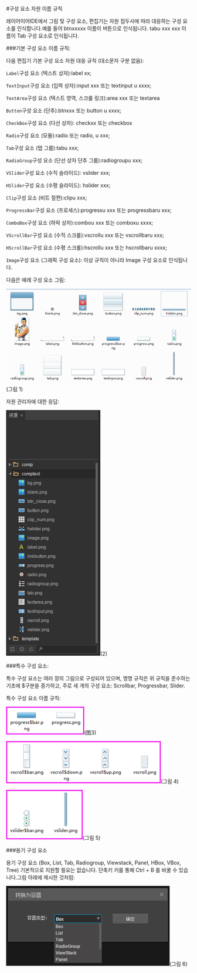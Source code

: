 #구성 요소 자원 이름 규칙

레이어이어IDE에서 그림 및 구성 요소, 편집기는 자원 접두사에 따라 대응하는 구성 요소를 인식합니다.예를 들어 btnxxxxx 이름이 버튼으로 인식됩니다. tabu xxx xxx 이름이 Tab 구성 요소로 인식됩니다.

###기본 구성 요소 이름 규칙:

다음 편집기 기본 구성 요소 자원 대응 규칙 (대소문자 구분 없음):

`Label`구성 요소 (텍스트 상자):label xx;

`TextInput`구성 요소 (입력 상자):input xxx 또는 textinput u xxxx;

`TextArea`구성 요소 (텍스트 영역, 스크롤 링크):area xxx 또는 textarea

`Button`구성 요소 (단추):btnxxx 또는 button u xxxx;

`CheckBox`구성 요소 (다선 상자): checkxx 또는 checkbox

`Radio`구성 요소 (모듈):radio 또는 radio, u xxx;

`Tab`구성 요소 (탭 그룹):tabu xxx;

`RadioGroup`구성 요소 (단선 상자 단추 그룹):radiogroupu xxx;

`VSlider`구성 요소 (수직 슬라이드): vslider xxx;

`HSlider`구성 요소 (수평 슬라이드): hslider xxx;

`Clip`구성 요소 (비트 절편):clipu xxx;

`ProgressBar`구성 요소 (프로세스):progressu xxx 또는 progressbaru xxx;

`ComboBox`구성 요소 (하락 상자):combou xxx 또는 comboxu xxxx;

`VScrollBar`구성 요소 (수직 스크롤):vscrollu xxx 또는 vscrollbaru xxx;

`HScrollBar`구성 요소 (수평 스크롤):hscrollu xxx 또는 hscrollbaru xxxx;

`Image`구성 요소 (그래픽 구성 요소): 이상 규칙이 아니라 Image 구성 요소로 인식됩니다.



다음은 예례 구성 요소 그림:

![1](img\1.png)(그림 1)

자원 관리자에 대한 응답:

![2](img\2.png)(2)



###특수 구성 요소:

특수 구성 요소는 여러 장의 그림으로 구성되어 있으며, 명명 규칙은 위 규칙을 준수하는 기초에 $구분을 증가하고, 주로 세 개의 구성 요소: Scrollbar, Progressbar, Slider.

특수 구성 요소 이름 규칙:

![3](img\3.png)(图3)



![4](img\4.png)(그림 4)

![5](img\5.png)(그림 5)



###용기 구성 요소

용기 구성 요소 (Box, List, Tab, Radiogroup, Viewstack, Panel, HBox, VBox, Tree) 기본적으로 지원할 필요는 없습니다. 단축키 키를 통해 Ctrl + B 를 바꿀 수 있습니다.그림 아래에 제시한 것처럼:

![6](img\6.png)(그림 6)

